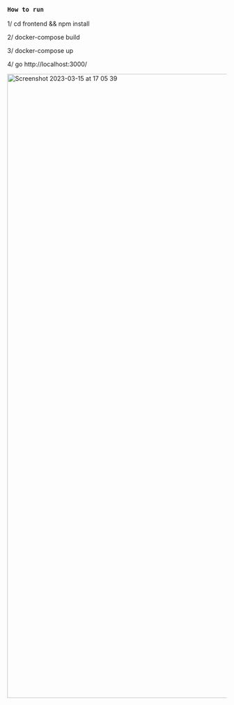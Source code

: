 ### `How to run`

1/ cd frontend && npm install

2/ docker-compose build

3/ docker-compose up

4/ go http://localhost:3000/


<img width="1435" alt="Screenshot 2023-03-15 at 17 05 39" src="https://user-images.githubusercontent.com/110652660/225276526-0d50d3a3-b39c-448a-9427-bd84edde4210.png">
